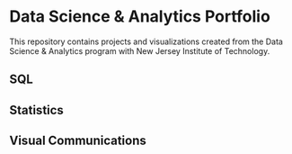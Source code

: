 # Data Science & Analytics Portfolio

This repository contains projects and visualizations created from the Data Science & Analytics program with New Jersey Institute of Technology.


## SQL


## Statistics


## Visual Communications

